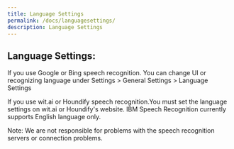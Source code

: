 ```yaml
---
title: Language Settings
permalink: /docs/languagesettings/
description: Language Settings
---
```


## Language Settings:

If you use Google or Bing speech recognition. You can change UI or recognizing language under Settings > General Settings > Language Settings

If you use wit.ai or Houndify speech recognition.You must set the language settings on wit.ai or Houndify's website.
IBM Speech Recognition currently supports English language only.

Note: We are not responsible for problems with the speech recognition servers or connection problems.




